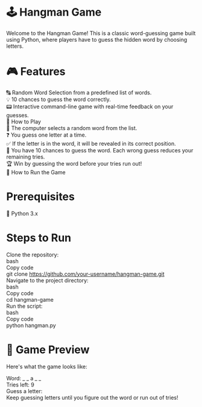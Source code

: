 # 🕹️ Hangman Game <br>
Welcome to the Hangman Game!
This is a classic word-guessing game built using Python, where players have to guess the hidden word by choosing letters.


# 🎮 Features <br>
🔠 Random Word Selection from a predefined list of words. <br>
💡 10 chances to guess the word correctly. <br>
📟 Interactive command-line game with real-time feedback on your guesses. <br>
📝 How to Play <br>
🧩 The computer selects a random word from the list. <br>
❓ You guess one letter at a time. <br>
✅ If the letter is in the word, it will be revealed in its correct position. <br>
🚫 You have 10 chances to guess the word. Each wrong guess reduces your remaining tries. <br>
🏆 Win by guessing the word before your tries run out! <br>
🚀 How to Run the Game <br>
# Prerequisites <br>
🐍 Python 3.x <br>
# Steps to Run <br>
Clone the repository: <br>
bash <br>
Copy code <br>
git clone https://github.com/your-username/hangman-game.git <br>
Navigate to the project directory: <br>
bash <br>
Copy code <br>
cd hangman-game <br>
Run the script: <br>
bash <br>
Copy code <br>
python hangman.py <br>
# 🎥 Game Preview <br>
Here's what the game looks like: <br>

Word: _ _ a _ _ <br>
Tries left: 9 <br>
Guess a letter:  <br>
Keep guessing letters until you figure out the word or run out of tries! <br>
<br>
